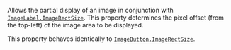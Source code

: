 Allows the partial display of an image in conjunction with
[`ImageLabel.ImageRectSize`](https://create.roblox.com/docs/reference/engine/classes/ImageLabel#ImageRectSize). This property determines the pixel
offset (from the top-left) of the image area to be displayed.

This property behaves identically to [`ImageButton.ImageRectSize`](https://create.roblox.com/docs/reference/engine/classes/ImageButton#ImageRectSize).